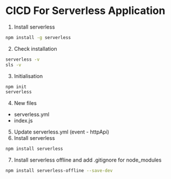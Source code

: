 # CICD For Serverless Application 

1. Install serverless
```sh 
npm install -g serverless
```
2. Check installation
```sh 
serverless -v
sls -v
```
3. Initialisation
```sh 
npm init
serverless
```
4. New files
- serverless.yml
- index.js

5. Update serverless.yml (event - httpApi)
6. Install serverless
```sh 
npm install serverless
```
7. Install serverless offline and add .gitignore for node_modules
```sh
npm install serverless-offline --save-dev
```